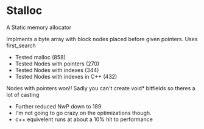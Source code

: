# Stalloc

A Static memory allocator

Implments a byte array with block nodes placed before given pointers. Uses first_search
- Tested malloc                     (858)
- Tested Nodes with pointers        (270)
- Tested Nodes with indexes         (344)
- Tested Nodes with indexes in C++  (432)

Nodes with pointers won!! Sadly you can't create void* bitfields so theres a lot of casting
- Further reduced NwP down to 189.
- I'm not going to go crazy on the optimizations though.
- c++ equivelent runs at about a 10% hit to performance

